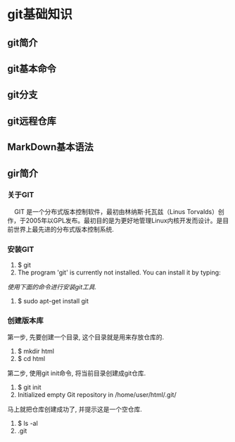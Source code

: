 # git基础知识
## git简介
## git基本命令
## git分支
## git远程仓库
## MarkDown基本语法
## gir简介
### 关于GIT
    GIT 是一个分布式版本控制软件，最初由林纳斯·托瓦兹（Linus Torvalds）创作，于2005年以GPL发布。最初目的是为更好地管理Linux内核开发而设计。是目前世界上最先进的分布式版本控制系统.
    
### 安装GIT
1. $ git
2. The program 'git' is currently not installed. You can install it by typing:

*使用下面的命令进行安装git工具.*
1. $ sudo apt-get install git
### 创建版本库
第一步, 先要创建一个目录, 这个目录就是用来存放仓库的.

1. $ mkdir html
2. $ cd html

第二步, 使用git init命令, 将当前目录创建成git仓库.

1. $ git init
2. Initialized empty Git repository in /home/user/html/.git/  

马上就把仓库创建成功了, 并提示这是一个空仓库.

1. $ ls -al
2. .git
